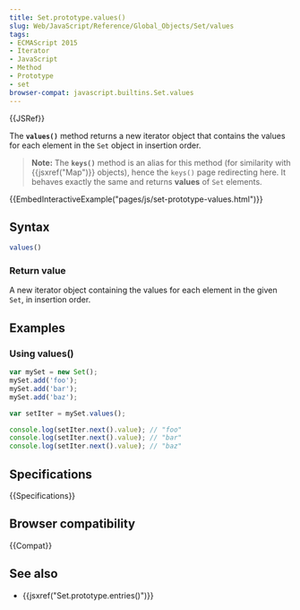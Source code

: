 ```yaml
---
title: Set.prototype.values()
slug: Web/JavaScript/Reference/Global_Objects/Set/values
tags:
- ECMAScript 2015
- Iterator
- JavaScript
- Method
- Prototype
- set
browser-compat: javascript.builtins.Set.values
---
```

{{JSRef}}

The **`values()`** method returns a new iterator object that contains the values
for each element in the `Set` object in insertion order.

> **Note:** The **`keys()`** method is an alias for this method (for similarity
> with {{jsxref("Map")}} objects), hence the `keys()` page redirecting
> here. It behaves exactly the same and returns **values** of `Set` elements.

{{EmbedInteractiveExample("pages/js/set-prototype-values.html")}}

## Syntax

```js
values()
```

### Return value

A new iterator object containing the values for each element in the given `Set`,
in insertion order.

## Examples

### Using values()

```js
var mySet = new Set();
mySet.add('foo');
mySet.add('bar');
mySet.add('baz');

var setIter = mySet.values();

console.log(setIter.next().value); // "foo"
console.log(setIter.next().value); // "bar"
console.log(setIter.next().value); // "baz"
```

## Specifications

{{Specifications}}

## Browser compatibility

{{Compat}}

## See also

*   {{jsxref("Set.prototype.entries()")}}
